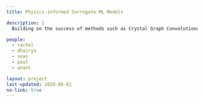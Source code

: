 ```yaml
---
title: Physics-informed Surrogate ML Models

description: |
  Building on the success of methods such as Crystal Graph Convolutional Neural Networks and Equivariant Neural Networks in predicting properties of crystalline solids as well as software packages for molecular machine learning such as DeepChem, we are developing software to combine these techniques to rapidly and accurately predict energetics of the adsorption processes critical to catalysis of reactions such as nitrogen reduction, as well as to screen novel electrolyte molecules and blends.

people:
  - rachel
  - dhairya
  - sean
  - paul
  - anant

layout: project
last-updated: 2020-06-02
no-link: true
---
```

